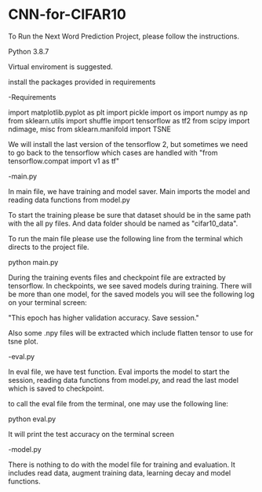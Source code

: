 # CNN-for-CIFAR10

To Run the Next Word Prediction Project, please follow the instructions.

Python 3.8.7 

Virtual enviroment is suggested.


install the packages provided in requirements

-Requirements

import matplotlib.pyplot as plt
import pickle
import os
import numpy as np
from sklearn.utils import shuffle
import tensorflow as tf2
from scipy import ndimage, misc
from sklearn.manifold import TSNE

We will install the last version of the tensorflow 2, but sometimes we need to go back to the tensorflow which cases 
are handled with "from tensorflow.compat import v1 as tf"

-main.py

In main file, we have training and model saver. Main imports the model and reading data functions from model.py

To start the training please be sure that dataset should be in the same path with the all py files. And data folder should be
named as "cifar10_data". 

To run the main file please use the following line from the terminal which directs to the project file.

python main.py

During the training events files and checkpoint file are extracted by tensorflow. In checkpoints, we see saved models during
training. There will be more than one model, for the saved models you will see the following log on your terminal screen:

"This epoch has higher validation accuracy. Save session."

Also some .npy files will be extracted which include flatten tensor to use for tsne plot.

-eval.py

In eval file, we have test function. Eval imports the model to start the session, reading data functions from model.py, and
read the last model which is saved to checkpoint.

to call the eval file from the terminal, one may use the following line:

python eval.py

It will print the test accuracy on the terminal screen

-model.py

There is nothing to do with the model file for training and evaluation. It includes read data, augment training data, learning decay 
and model functions.
